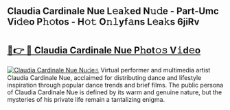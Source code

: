 ## Claudia Cardinale Nue L𝚎a𝚔ed N𝚞𝚍e - Part-Umc Vi𝚍𝚎o P𝚑𝚘tos - H𝚘𝚝 O𝚗𝚕yf𝚊ns L𝚎a𝚔s 6jiRv

# <h2><a href="http://kf9a4x.oniu.top/?m=Claudia+Cardinale+Nue">🔗👉 🔴 Claudia Cardinale Nue P𝚑ot𝚘𝚜 V𝚒d𝚎o</a></h2>

[![Claudia Cardinale Nue Nu𝚍e𝚜](https://i.imgur.com/0qMVB7G.gif)](http://kf9a4x.oniu.top/?m=Claudia+Cardinale+Nue)
Virtual performer and multimedia artist Claudia Cardinale Nue, acclaimed for distributing dance and lifestyle inspiration through popular dance trends and brief films. The public persona of Claudia Cardinale Nue is defined by its warm and genuine nature, but the mysteries of his private life remain a tantalizing enigma.  
